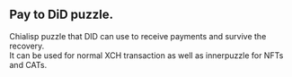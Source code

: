 ## Pay to DiD puzzle.   
Chialisp puzzle that DID can use to receive payments and survive the recovery.     
It can be used for normal XCH transaction as well as innerpuzzle for NFTs and CATs.
